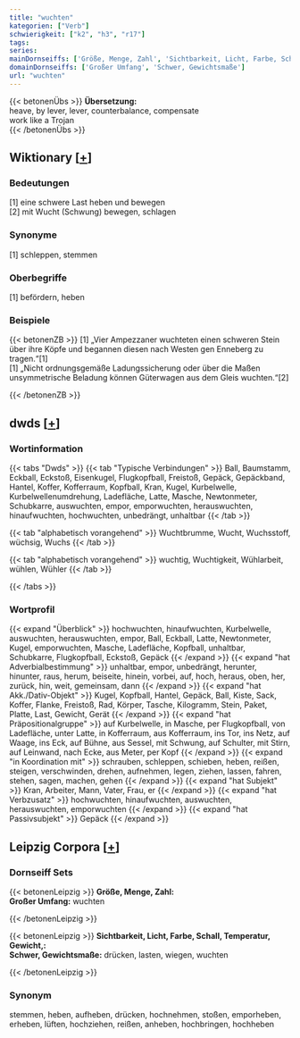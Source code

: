 ```yaml
---
title: "wuchten"
kategorien: ["Verb"]
schwierigkeit: ["k2", "h3", "r17"]
tags:
series:
mainDornseiffs: ['Größe, Menge, Zahl', 'Sichtbarkeit, Licht, Farbe, Schall, Temperatur, Gewicht,']
domainDornseiffs: ['Großer Umfang', 'Schwer, Gewichtsmaße']
url: "wuchten"
---
```


{{< betonenÜbs >}}
**Übersetzung:**  
heave, by lever, lever, counterbalance, compensate  
work like a Trojan  
{{< /betonenÜbs >}}

## Wiktionary [[+](https://de.wiktionary.org/wiki/wuchten)]

### Bedeutungen
[1] eine schwere Last heben und bewegen  
[2] mit Wucht (Schwung) bewegen, schlagen  

### Synonyme
[1] schleppen, stemmen  

### Oberbegriffe
[1] befördern, heben  

### Beispiele
{{< betonenZB >}}
[1] „Vier Ampezzaner wuchteten einen schweren Stein über ihre Köpfe und begannen diesen nach Westen gen Enneberg zu tragen.“[1]  
[1] „Nicht ordnungsgemäße Ladungssicherung oder über die Maßen unsymmetrische Beladung können Güterwagen aus dem Gleis wuchten.“[2]  

{{< /betonenZB >}}


## dwds [[+](https://www.dwds.de/wb/wuchten)]

### Wortinformation
{{< tabs "Dwds" >}}
{{< tab "Typische Verbindungen" >}}
Ball, Baumstamm, Eckball, Eckstoß, Eisenkugel, Flugkopfball, Freistoß, Gepäck, Gepäckband, Hantel, Koffer, Kofferraum, Kopfball, Kran, Kugel, Kurbelwelle, Kurbelwellenumdrehung, Ladefläche, Latte, Masche, Newtonmeter, Schubkarre, auswuchten, empor, emporwuchten, herauswuchten, hinaufwuchten, hochwuchten, unbedrängt, unhaltbar
{{< /tab >}}

{{< tab "alphabetisch vorangehend" >}}
Wuchtbrumme, Wucht, Wuchsstoff, wüchsig, Wuchs
{{< /tab >}}

{{< tab "alphabetisch vorangehend" >}}
wuchtig, Wuchtigkeit, Wühlarbeit, wühlen, Wühler
{{< /tab >}}

{{< /tabs >}}

### Wortprofil
{{< expand "Überblick" >}} hochwuchten, hinaufwuchten, Kurbelwelle, auswuchten, herauswuchten, empor, Ball, Eckball, Latte, Newtonmeter, Kugel, emporwuchten, Masche, Ladefläche, Kopfball, unhaltbar, Schubkarre, Flugkopfball, Eckstoß, Gepäck {{< /expand >}}
{{< expand "hat Adverbialbestimmung" >}} unhaltbar, empor, unbedrängt, herunter, hinunter, raus, herum, beiseite, hinein, vorbei, auf, hoch, heraus, oben, her, zurück, hin, weit, gemeinsam, dann {{< /expand >}}
{{< expand "hat Akk./Dativ-Objekt" >}} Kugel, Kopfball, Hantel, Gepäck, Ball, Kiste, Sack, Koffer, Flanke, Freistoß, Rad, Körper, Tasche, Kilogramm, Stein, Paket, Platte, Last, Gewicht, Gerät {{< /expand >}}
{{< expand "hat Präpositionalgruppe" >}} auf Kurbelwelle, in Masche, per Flugkopfball, von Ladefläche, unter Latte, in Kofferraum, aus Kofferraum, ins Tor, ins Netz, auf Waage, ins Eck, auf Bühne, aus Sessel, mit Schwung, auf Schulter, mit Stirn, auf Leinwand, nach Ecke, aus Meter, per Kopf {{< /expand >}}
{{< expand "in Koordination mit" >}} schrauben, schleppen, schieben, heben, reißen, steigen, verschwinden, drehen, aufnehmen, legen, ziehen, lassen, fahren, stehen, sagen, machen, gehen {{< /expand >}}
{{< expand "hat Subjekt" >}} Kran, Arbeiter, Mann, Vater, Frau, er {{< /expand >}}
{{< expand "hat Verbzusatz" >}} hochwuchten, hinaufwuchten, auswuchten, herauswuchten, emporwuchten {{< /expand >}}
{{< expand "hat Passivsubjekt" >}} Gepäck {{< /expand >}}

## Leipzig Corpora [[+](https://corpora.uni-leipzig.de/en/res?word=wuchten&corpusId=deu_newscrawl-public_2018)]

### Dornseiff Sets
{{< betonenLeipzig >}}
**Größe, Menge, Zahl:**  
**Großer Umfang:** wuchten  

{{< /betonenLeipzig >}}


{{< betonenLeipzig >}}
**Sichtbarkeit, Licht, Farbe, Schall, Temperatur, Gewicht,:**  
**Schwer, Gewichtsmaße:** drücken, lasten, wiegen, wuchten  

{{< /betonenLeipzig >}}

### Synonym
stemmen, heben, aufheben, drücken, hochnehmen, stoßen, emporheben, erheben, lüften, hochziehen, reißen, anheben, hochbringen, hochheben

